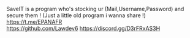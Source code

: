 SaveIT is a program who's stocking ur (Mail,Username,Password) and secure them ! (Just a little old program i wanna share !)
https://t.me/EPANAFR                          
https://github.com/Lawdev6 
https://discord.gg/D3rFRxAS3H
